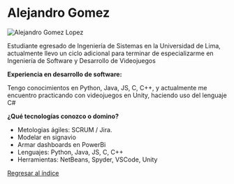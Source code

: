 # Alejandro Gomez

![Alejandro Gomez Lopez](Gomez.jpg=90x)

Estudiante egresado de Ingeniería de Sistemas en la Universidad de Lima, actualmente llevo un ciclo adicional para terminar de especializarme en Ingeniería de Software y Desarrollo de Videojuegos

**Experiencia en desarrollo de software:**

Tengo conocimientos en Python, Java, JS, C, C++, y actualmente me encuentro practicando con videojuegos en Unity, haciendo uso del lenguaje C#

**¿Qué tecnologías conozco o domino?**

 - Metologias ágiles: SCRUM / Jira.
 - Modelar en signavio
 - Armar dashboards en PowerBi
 - Lenguajes: Python, Java, JS, C, C++
 - Herramientas: NetBeans, Spyder, VSCode, Unity


[Regresar al índice](../../README.md)
